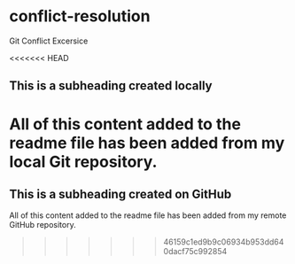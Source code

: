 # conflict-resolution
Git Conflict Excersice

<<<<<<< HEAD
 ## This is a subheading created locally

  All of this content added to the readme file has been added from my local Git repository.
=======
## This is a subheading created on GitHub

  All of this content added to the readme file has been added from my remote GitHub repository.
>>>>>>> 46159c1ed9b9c06934b953dd640dacf75c992854
